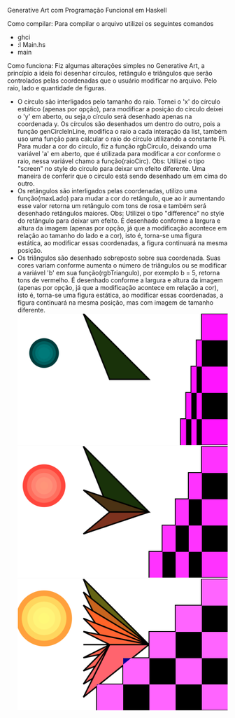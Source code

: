 
Generative Art com Programação Funcional em Haskell

Como compilar:
Para compilar o arquivo utilizei os seguintes comandos
- ghci 
- :l Main.hs 
- main 
 
Como funciona: 
Fiz algumas alterações simples no Generative Art, a princípio a ideia foi desenhar círculos, retângulo e triângulos que serão controlados pelas coordenadas que o usuário modificar no arquivo. Pelo raio, lado e quantidade de figuras. 
- O círculo são interligados pelo tamanho do raio. Tornei o 'x' do círculo estático (apenas por opção), para modificar a posição do círculo deixei o 'y' em aberto, ou seja,o círculo será desenhado apenas na coordenada y. Os círculos são desenhados um dentro do outro, pois a função genCircleInLine, modifica o raio a cada interação da list, também uso uma função para calcular o raio do círculo utilizando a constante Pi. Para mudar a cor do círculo, fiz a função rgbCirculo, deixando uma variável 'a' em aberto, que é utilizada para modificar a cor conforme o raio, nessa variável chamo a função(raioCirc). Obs: Utilizei o tipo "screen" no style do circulo para deixar um efeito diferente. Uma maneira de conferir que o circulo está sendo desenhado um em cima do outro.
- Os retângulos são interligados pelas coordenadas, utilizo uma função(maxLado) para mudar a cor do retângulo, que ao ir aumentando esse valor retorna um retângulo com tons de rosa e também será desenhado retângulos maiores. Obs: Utilizei o tipo "difference" no style do retângulo para deixar um efeito. É desenhado conforme a largura e altura da imagem (apenas por opção, já que a modificação acontece em relação ao tamanho do lado e a cor), isto é, torna-se uma figura estática, ao modificar essas coordenadas, a figura continuará na mesma posição.
- Os triângulos são desenhado sobreposto sobre sua coordenada. Suas cores variam conforme aumenta o número de triângulos ou se modificar a variável 'b' em sua função(rgbTriangulo), por exemplo b = 5, retorna tons de vermelho. É desenhado conforme a largura e altura da imagem (apenas por opção, já que a modificação acontece em relação a cor), isto é, torna-se uma figura estática, ao modificar essas coordenadas, a figura continuará na mesma posição, mas com imagem de tamanho diferente.
![img](/t1.svg)
![img](/t2.svg)
![img](/t3.svg)
